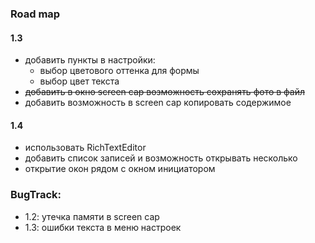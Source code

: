 ### Road map

#### 1.3

- добавить пункты в настройки:
    - выбор цветового оттенка для формы
    - выбор цвет текста
- ~~добавить в окно screen cap возможность сохранять фото в файл~~
- добавить возможность в screen cap копировать содержимое

#### 1.4

- использовать RichTextEditor
- добавить список записей и возможность открывать несколько
- открытие окон рядом с окном инициатором

### BugTrack:

- 1.2: утечка памяти в screen cap
- 1.3: ошибки текста в меню настроек